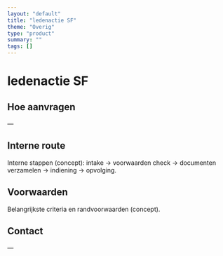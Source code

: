 ```yaml
---
layout: "default"
title: "ledenactie SF"
theme: "Overig"
type: "product"
summary: ""
tags: []
---
```

# ledenactie SF



## Hoe aanvragen
—

## Interne route
Interne stappen (concept): intake → voorwaarden check → documenten verzamelen → indiening → opvolging.

## Voorwaarden
Belangrijkste criteria en randvoorwaarden (concept).

## Contact
—
